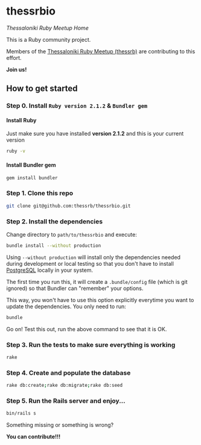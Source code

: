 thessrbio
=========

*Thessaloniki Ruby Meetup Home*

This is a Ruby community project.

Members of the [Thessaloniki Ruby Meetup (thessrb)](http://thessrb.io/) are contributing to this effort.

**Join us!**


## How to get started

### Step 0. Install `Ruby version 2.1.2` & `Bundler gem`

#### Install Ruby

Just make sure you have installed **version 2.1.2** and this is your current version

```bash
ruby -v
```

#### Install Bundler gem

```bash
gem install bundler
```

### Step 1. Clone this repo

```bash
git clone git@github.com:thessrb/thessrbio.git
```

### Step 2. Install the dependencies

Change directory to `path/to/thessrbio` and execute:

```bash
bundle install --without production
```

Using `--without production` will install only the dependencies needed during development or local testing so that you don't have to install [PostgreSQL](http://www.postgresql.org/) locally in your system.

The first time you run this, it will create a `.bundle/config` file (which is git ignored) so that Bundler can "remember" your options.

This way, you won't have to use this option explicitly everytime you want to update the dependencies. You only need to run:

```bash
bundle
```

Go on! Test this out, run the above command to see that it is OK.


### Step 3. Run the tests to make sure everything is working

```bash
rake
```

### Step 4. Create and populate the database

```bash
rake db:create;rake db:migrate;rake db:seed
```


### Step 5. Run the Rails server and enjoy...

```bash
bin/rails s
```

Something missing or something is wrong?

**You can contribute!!!**

